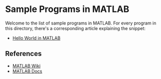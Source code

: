 # Sample Programs in MATLAB

Welcome to the list of sample programs in MATLAB. For every program in this
directory, there's a corresponding article explaining the snippet:

- [Hello World in MATLAB](https://therenegadecoder.com/code/hello-world-in-matlab/)

## References

- [MATLAB Wiki](https://en.wikipedia.org/wiki/MATLAB)
- [MATLAB Docs](https://www.mathworks.com/)

